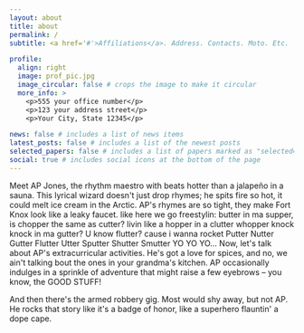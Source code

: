 ```yaml
---
layout: about
title: about
permalink: /
subtitle: <a href='#'>Affiliations</a>. Address. Contacts. Moto. Etc.

profile:
  align: right
  image: prof_pic.jpg
  image_circular: false # crops the image to make it circular
  more_info: >
    <p>555 your office number</p>
    <p>123 your address street</p>
    <p>Your City, State 12345</p>

news: false # includes a list of news items
latest_posts: false # includes a list of the newest posts
selected_papers: false # includes a list of papers marked as "selected={true}"
social: true # includes social icons at the bottom of the page
---
```


Meet AP Jones, the rhythm maestro with beats hotter than a jalapeño in a sauna. This lyrical wizard doesn't just drop rhymes; he spits fire so hot, it could melt ice cream in the Arctic. AP's rhymes are so tight, they make Fort Knox look like a leaky faucet. like here we go freestylin:
butter in ma supper,
is chopper the same as cutter?
livin like a hopper in a clutter
whopper knock knock in ma gutter?
U know flutter? cause i wanna rocket
Putter Nutter Gutter Flutter Utter Sputter Shutter Smutter YO YO YO...
Now, let's talk about AP's extracurricular activities. He's got a love for spices, and no, we ain't talking bout the ones in your grandma's kitchen. AP occasionally indulges in a sprinkle of adventure that might raise a few eyebrows – you know, the GOOD STUFF!

And then there's the armed robbery gig. Most would shy away, but not AP. He rocks that story like it's a badge of honor, like a superhero flauntin' a dope cape. 


